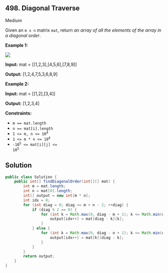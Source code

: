 ## 498\. Diagonal Traverse

Medium

Given an `m x n` matrix `mat`, return _an array of all the elements of the array in a diagonal order_.

**Example 1:**

![](https://assets.leetcode.com/uploads/2021/04/10/diag1-grid.jpg)

**Input:** mat = \[\[1,2,3],[4,5,6],[7,8,9]]

**Output:** [1,2,4,7,5,3,6,8,9]

**Example 2:**

**Input:** mat = \[\[1,2],[3,4]]

**Output:** [1,2,3,4]

**Constraints:**

*   `m == mat.length`
*   `n == mat[i].length`
*   <code>1 <= m, n <= 10<sup>4</sup></code>
*   <code>1 <= m * n <= 10<sup>4</sup></code>
*   <code>-10<sup>5</sup> <= mat[i][j] <= 10<sup>5</sup></code>

## Solution

```java
public class Solution {
    public int[] findDiagonalOrder(int[][] mat) {
        int m = mat.length;
        int n = mat[0].length;
        int[] output = new int[m * n];
        int idx = 0;
        for (int diag = 0; diag <= m + n - 2; ++diag) {
            if (diag % 2 == 0) {
                for (int k = Math.max(0, diag - m + 1); k <= Math.min(diag, n - 1); ++k) {
                    output[idx++] = mat[diag - k][k];
                }
            } else {
                for (int k = Math.max(0, diag - n + 1); k <= Math.min(diag, m - 1); ++k) {
                    output[idx++] = mat[k][diag - k];
                }
            }
        }
        return output;
    }
}
```